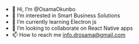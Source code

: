 - 👋 Hi, I’m @OsamaOkunbo
- 👀 I’m interested in Smart Business Solutions 
- 🌱 I’m currently learning Electron js
- 💞️ I’m looking to collaborate on React Native apps
- 📫 How to reach me info.drosama@gmail.com 

<!---
OsamaOkunbo/OsamaOkunbo is a ✨ special ✨ repository because its `README.md` (this file) appears on your GitHub profile.
You can click the Preview link to take a look at your changes.
--->
